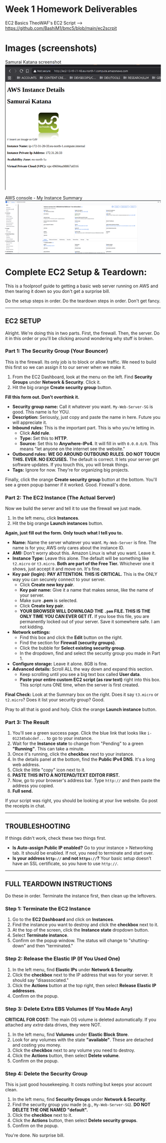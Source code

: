 # Week 1 Homework Deliverables

EC2 Basics
TheoWAF's EC2 Script --> https://github.com/BashiM1/bmc5/blob/main/ec2scrpit

# Images (screenshots)

Samurai Katana screenshot
[<img src="./images/samurai-katana-screenshot.png" alt="Samurai katana" width=""/>](./images/samurai-katana-screenshot.png)

AWS console - My Instance Summary
[<img src="./images/instance-summary.png" alt="My Instance summary" width=""/>](./images/instance-summary.png)


# Complete EC2 Setup & Teardown:

This is a foolproof guide to getting a basic web server running on AWS and then tearing it down so you don't get a surprise bill.

Do the setup steps in order. Do the teardown steps in order. Don't get fancy.

---

## EC2 SETUP

Alright. We're doing this in two parts. First, the firewall. Then, the server. Do it in this order or you'll be clicking around wondering why stuff is broken.

### Part 1: The Security Group (Your Bouncer)

This is the firewall. Its only job is to block or allow traffic. We need to build this first so we can assign it to our server when we make it.

1.  From the EC2 Dashboard, look at the menu on the left. Find **Security Groups** under **Network & Security**. Click it.
2.  Hit the big orange **Create security group** button.

**Fill this form out. Don't overthink it.**

*   **Security group name:** Call it whatever you want. `My-Web-Server-SG` is good. This name is for YOU.
*   **Description:** Seriously, just copy and paste the name in here. Future you will appreciate it.
*   **Inbound rules:** This is the important part. This is who you're letting in.
    *   Click **Add rule**.
    *   **Type:** Set this to **HTTP**.
    *   **Source:** Set this to **Anywhere-IPv4**. It will fill in with `0.0.0.0/0`. This means "let anyone on the internet see the website."
*   **Outbound rules:** **WE GO AROUND OUTBOUND RULES. DO NOT TOUCH THIS. EVER. NO EXCUSES.** The default is correct. It lets your server get software updates. If you touch this, you will break things.
*   **Tags:** Ignore for now. They're for organizing big projects.

Finally, click the orange **Create security group** button at the bottom. You'll see a green popup banner if it worked. Good. Firewall's done.

### Part 2: The EC2 Instance (The Actual Server)

Now we build the server and tell it to use the firewall we just made.

1.  In the left menu, click **Instances**.
2.  Hit the big orange **Launch instances** button.

**Again, just fill out the form. Only touch what I tell you to.**

*   **Name:** Name the server whatever you want. `My-Web-Server` is fine. The name is for you; AWS only cares about the instance ID.
*   **AMI:** Don't worry about this. Amazon Linux is what you want. Leave it.
*   **Instance Type:** Leave this alone. The default will be something like `t2.micro` or `t3.micro`. **Both are part of the Free Tier.** Whichever one it shows, just accept it and move on. It's fine.
*   **Key pair (login):** **PAY ATTENTION. THIS IS CRITICAL.** This is the ONLY way you can securely connect to your server.
    *   Click **Create new key pair**.
    *   **Key pair name:** Give it a name that makes sense, like the name of your server.
    *   Make sure **.pem** is selected.
    *   Click **Create key pair**.
    *   **YOUR BROWSER WILL DOWNLOAD THE `.pem` FILE. THIS IS THE ONLY TIME YOU CAN EVER GET IT.** If you lose this file, you are permanently locked out of your server. Save it somewhere safe. I am not kidding.
*   **Network settings:**
    *   Find this box and click the **Edit** button on the right.
    *   Find the section for **Firewall (security groups)**.
    *   Click the bubble for **Select existing security group**.
    *   In the dropdown, find and select the security group you made in Part 1.
*   **Configure storage:** Leave it alone. 8GB is fine.
*   **Advanced details:** Scroll ALL the way down and expand this section.
    *   Keep scrolling until you see a big text box called **User data**.
    *   **Paste your entire custom EC2 script (as raw text)** right into this box. This script runs ONE time, when the server is first created.

**Final Check:** Look at the Summary box on the right. Does it say `t3.micro` or `t2.micro`? Does it list your security group? Good.

Pray to all that is good and holy. Click the orange **Launch instance** button.

### Part 3: The Result

1.  You'll see a green success page. Click the blue link that looks like `i-012345abcdef...` to go to your instance.
2.  Wait for the **Instance state** to change from "Pending" to a green **"Running"**. This can take a minute.
3.  Once it's running, click the **checkbox** next to your instance.
4.  In the details panel at the bottom, find the **Public IPv4 DNS**. It's a long web address.
5.  Click the little "copy" icon next to it.
6.  **PASTE THIS INTO A NOTEPAD/TEXT EDITOR FIRST.**
7.  Now, go to your browser's address bar. Type `http://` and then paste the address you copied.
8.  **Full send.**

If your script was right, you should be looking at your live website. Go post the receipts in chat.

---

## TROUBLESHOOTING

If things didn't work, check these two things first.
*   **Is Auto-assign Public IP enabled?** Go to your instance > Networking tab. It should be enabled. If not, you need to terminate and start over.
*   **Is your address `http://` and not `https://`?** Your basic setup doesn't have an SSL certificate, so you have to use `http://`.

---

## FULL TEARDOWN INSTRUCTIONS

Do these in order. Terminate the instance first, then clean up the leftovers.

### Step 1: Terminate the EC2 Instance

1.  Go to the **EC2 Dashboard** and click on **Instances**.
2.  Find the instance you want to destroy and click the **checkbox** next to it.
3.  At the top of the screen, click the **Instance state** dropdown button.
4.  Select **Terminate instance**.
5.  Confirm on the popup window. The status will change to "shutting-down" and then "terminated."

### Step 2: Release the Elastic IP (If You Used One)

1.  In the left menu, find **Elastic IPs** under **Network & Security**.
2.  Click the **checkbox** next to the IP address that was for your server. It should say "disassociated."
3.  Click the **Actions** button at the top right, then select **Release Elastic IP addresses**.
4.  Confirm on the popup.

### Step 3: Delete Extra EBS Volumes (If You Made Any)

**CRITICAL FOR COST:** The main OS volume is deleted automatically. If you attached any *extra* data drives, they were NOT.

1.  In the left menu, find **Volumes** under **Elastic Block Store**.
2.  Look for any volumes with the state **"available"**. These are detached and costing you money.
3.  Click the **checkbox** next to any volume you need to destroy.
4.  Click the **Actions** button, then select **Delete volume**.
5.  Confirm on the popup.

### Step 4: Delete the Security Group

This is just good housekeeping. It costs nothing but keeps your account clean.

1.  In the left menu, find **Security Groups** under **Network & Security**.
2.  Find the security group you made (e.g., `My-Web-Server-SG`). **DO NOT DELETE THE ONE NAMED "default".**
3.  Click the **checkbox** next to it.
4.  Click the **Actions** button, then select **Delete security groups**.
5.  Confirm on the popup.

You're done. No surprise bill.